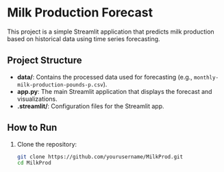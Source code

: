 # Milk Production Forecast

This project is a simple Streamlit application that predicts milk production based on historical data using time series forecasting.

## Project Structure

- **data/**: Contains the processed data used for forecasting (e.g., `monthly-milk-production-pounds-p.csv`).
- **app.py**: The main Streamlit application that displays the forecast and visualizations.
- **.streamlit/**: Configuration files for the Streamlit app.

## How to Run

1. Clone the repository:
   ```bash
   git clone https://github.com/yourusername/MilkProd.git
   cd MilkProd
